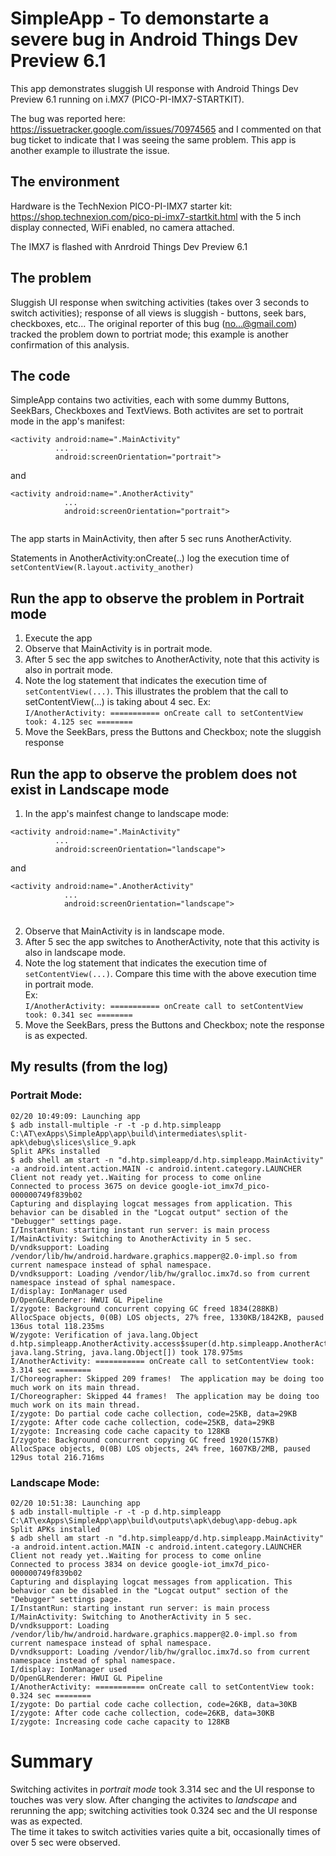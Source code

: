 # SimpleApp - To demonstarte a severe bug in Android Things Dev Preview 6.1
This app demonstrates sluggish UI response with Android Things Dev Preview 6.1 running on i.MX7 (PICO-PI-IMX7-STARTKIT).

The bug was reported here: https://issuetracker.google.com/issues/70974565 and I commented on that bug ticket to indicate that I was seeing the same problem.  This app is another example to illustrate the issue.

## The environment
Hardware is the TechNexion PICO-PI-IMX7 starter kit: https://shop.technexion.com/pico-pi-imx7-startkit.html with the 5 inch display connected, WiFi enabled, no camera attached.  

The IMX7 is flashed with Anrdroid Things Dev Preview 6.1

## The problem
Sluggish UI response when switching activities (takes over 3 seconds to switch activities); response of all views is sluggish - buttons, seek bars, checkboxes, etc...  The original reporter of this bug (no...@gmail.com) tracked the problem down to portriat mode; this example is another confirmation of this analysis. 

## The code
SimpleApp contains two activities, each with some dummy Buttons, SeekBars, Checkboxes and TextViews.  Both activites are set to portrait mode in the app's manifest:

```
<activity android:name=".MainActivity"
          ...
          android:screenOrientation="portrait">
```
and  
```
<activity android:name=".AnotherActivity"
            ...
            android:screenOrientation="portrait">
            
```

The app starts in MainActivity, then after 5 sec runs AnotherActivity.  

Statements in AnotherActivity:onCreate(..) log the execution time of  ```setContentView(R.layout.activity_another)```

## Run the app to observe the problem in Portrait mode
1. Execute the app
2. Observe that MainActivity is in portrait mode.
3. After 5 sec the app switches to AnotherActivity, note that this activity is also in portrait mode.
4. Note the log statement that indicates the execution time of ```setContentView(...)```.  This illustrates the problem that the call to setContentView(...) is taking about 4 sec.
Ex:  
```I/AnotherActivity: =========== onCreate call to setContentView took: 4.125 sec ========```  
5. Move the SeekBars, press the Buttons and Checkbox; note the sluggish response  
  

## Run the app to observe the problem does not exist in Landscape mode
1. In the app's mainfest change to landscape mode:  
```
<activity android:name=".MainActivity"
          ...
          android:screenOrientation="landscape">
```
and  
```
<activity android:name=".AnotherActivity"
            ...
            android:screenOrientation="landscape">
            
```
2. Observe that MainActivity is in landscape mode.
3. After 5 sec the app switches to AnotherActivity, note that this activity is also in landscape mode.
4. Note the log statement that indicates the execution time of ```setContentView(...)```.  Compare this time with the above execution time in portrait mode.  
Ex:  
```I/AnotherActivity: =========== onCreate call to setContentView took: 0.341 sec ========```  
5. Move the SeekBars, press the Buttons and Checkbox; note the response is as expected.

## My results (from the log)
### Portrait Mode:
```  
02/20 10:49:09: Launching app
$ adb install-multiple -r -t -p d.htp.simpleapp C:\AT\exApps\SimpleApp\app\build\intermediates\split-apk\debug\slices\slice_9.apk 
Split APKs installed
$ adb shell am start -n "d.htp.simpleapp/d.htp.simpleapp.MainActivity" -a android.intent.action.MAIN -c android.intent.category.LAUNCHER
Client not ready yet..Waiting for process to come online
Connected to process 3675 on device google-iot_imx7d_pico-000000749f839b02
Capturing and displaying logcat messages from application. This behavior can be disabled in the "Logcat output" section of the "Debugger" settings page.
I/InstantRun: starting instant run server: is main process
I/MainActivity: Switching to AnotherActivity in 5 sec.
D/vndksupport: Loading /vendor/lib/hw/android.hardware.graphics.mapper@2.0-impl.so from current namespace instead of sphal namespace.
D/vndksupport: Loading /vendor/lib/hw/gralloc.imx7d.so from current namespace instead of sphal namespace.
I/display: IonManager used
D/OpenGLRenderer: HWUI GL Pipeline
I/zygote: Background concurrent copying GC freed 1834(288KB) AllocSpace objects, 0(0B) LOS objects, 27% free, 1330KB/1842KB, paused 136us total 118.235ms
W/zygote: Verification of java.lang.Object d.htp.simpleapp.AnotherActivity.access$super(d.htp.simpleapp.AnotherActivity, java.lang.String, java.lang.Object[]) took 178.975ms
I/AnotherActivity: =========== onCreate call to setContentView took: 3.314 sec ========
I/Choreographer: Skipped 209 frames!  The application may be doing too much work on its main thread.
I/Choreographer: Skipped 44 frames!  The application may be doing too much work on its main thread.
I/zygote: Do partial code cache collection, code=25KB, data=29KB
I/zygote: After code cache collection, code=25KB, data=29KB
I/zygote: Increasing code cache capacity to 128KB
I/zygote: Background concurrent copying GC freed 1920(157KB) AllocSpace objects, 0(0B) LOS objects, 24% free, 1607KB/2MB, paused 129us total 216.716ms

```  

### Landscape Mode:
```  
02/20 10:51:38: Launching app
$ adb install-multiple -r -t -p d.htp.simpleapp C:\AT\exApps\SimpleApp\app\build\outputs\apk\debug\app-debug.apk 
Split APKs installed
$ adb shell am start -n "d.htp.simpleapp/d.htp.simpleapp.MainActivity" -a android.intent.action.MAIN -c android.intent.category.LAUNCHER
Client not ready yet..Waiting for process to come online
Connected to process 3834 on device google-iot_imx7d_pico-000000749f839b02
Capturing and displaying logcat messages from application. This behavior can be disabled in the "Logcat output" section of the "Debugger" settings page.
I/InstantRun: starting instant run server: is main process
I/MainActivity: Switching to AnotherActivity in 5 sec.
D/vndksupport: Loading /vendor/lib/hw/android.hardware.graphics.mapper@2.0-impl.so from current namespace instead of sphal namespace.
D/vndksupport: Loading /vendor/lib/hw/gralloc.imx7d.so from current namespace instead of sphal namespace.
I/display: IonManager used
D/OpenGLRenderer: HWUI GL Pipeline
I/AnotherActivity: =========== onCreate call to setContentView took: 0.324 sec ========
I/zygote: Do partial code cache collection, code=26KB, data=30KB
I/zygote: After code cache collection, code=26KB, data=30KB
I/zygote: Increasing code cache capacity to 128KB
```  

# Summary
Switching activites in *portrait mode* took 3.314 sec and the UI response to touches was very slow.  After changing the activites to *landscape* and rerunning the app; switching activities took 0.324 sec and the UI response was as expected.  
The time it takes to switch activities varies quite a bit, occasionally times of over 5 sec were observed.







